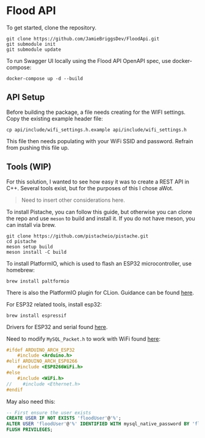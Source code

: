# Flood API

To get started, clone the repository.

```shell
git clone https://github.com/JamieBriggsDev/FloodApi.git
git submodule init
git submodule update
```

To run Swagger UI locally using the Flood API OpenAPI spec, use docker-compose:

```shell
docker-compose up -d --build
```

## API Setup

Before building the package, a file needs creating for the WIFI settings. Copy the existing example header file:

```shell
cp api/include/wifi_settings.h.example api/include/wifi_settings.h
```

This file then needs populating with your WiFi SSID and password. Refrain from pushing this file up.

## Tools (WIP)

For this solution, I wanted to see how easy it was to create a REST API in C++. Several
tools exist, but for the purposes of this I chose aWot.

> Need to insert other considerations here.

To install Pistache, you can follow this guide, but otherwise you can clone the repo and use `meson` to build and install it. If you do not have meson, you can install via brew.

```shell
git clone https://github.com/pistacheio/pistache.git
cd pistache
meson setup build
meson install -C build
```

To install PlatformIO, which is used to flash an ESP32 microcontroller, use homebrew:

```shell
brew install paltformio
```

There is also the PlatformIO plugin for CLion. Guidance can be found [here](https://www.jetbrains.com/help/clion/platformio.html).

For ESP32 related tools, install esp32:

```shell
brew install espressif
```

Drivers for ESP32 and serial found [here](https://docs.espressif.com/projects/esp-idf/en/stable/esp32/get-started/linux-macos-setup.html).

Need to modify `MySQL_Packet.h` to work with WiFi found [here](https://github.com/ChuckBell/MySQL_Connector_Arduino/wiki/Hardware-Guide#modifying-the-connector):
```c++
#ifdef ARDUINO_ARCH_ESP32 
    #include <Arduino.h> 
#elif ARDUINO_ARCH_ESP8266
    #include <ESP8266WiFi.h>
#else
    #include <WiFi.h>
//    #include <Ethernet.h>
#endif
```


May also need this:
```sql
-- First ensure the user exists
CREATE USER IF NOT EXISTS 'floodUser'@'%';
ALTER USER 'floodUser'@'%' IDENTIFIED WITH mysql_native_password BY 'floodPassword';
FLUSH PRIVILEGES;
```